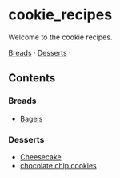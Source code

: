 # cookie_recipes

Welcome to the cookie recipes.

[Breads](#breads) &middot; [Desserts](#desserts) &middot; 

## Contents

### Breads
* [Bagels](./food/bread/bagels.md)

### Desserts
* [Cheesecake](./food/desserts/cheesecake.md)
* [chocolate chip cookies](./food/desserts/chocolate-chip-cookies.md)

